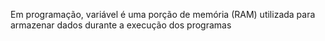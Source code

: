 Em programação, variável é uma porção de memória (RAM) utilizada para armazenar dados durante a execução dos programas
